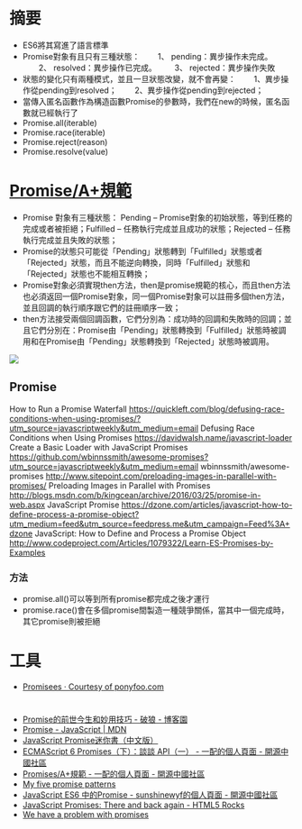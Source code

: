 # 摘要
* ES6將其寫進了語言標準
* Promise對象有且只有三種狀態：
　　1、 pending：異步操作未完成。
　　2、 resolved：異步操作已完成。
　　3、 rejected：異步操作失敗
* 狀態的變化只有兩種模式，並且一旦狀態改變，就不會再變：
　　1、異步操作從pending到resolved；
　　2、異步操作從pending到rejected；
* 當傳入匿名函數作為構造函數Promise的參數時，我們在new的時候，匿名函數就已經執行了
* Promise.all(iterable)
* Promise.race(iterable)
* Promise.reject(reason)
* Promise.resolve(value)

# [Promise/A+規範](http://promises-aplus.github.io/promises-spec/)
* Promise 對象有三種狀態： Pending – Promise對象的初始狀態，等到任務的完成或者被拒絕；Fulfilled – 任務執行完成並且成功的狀態；Rejected – 任務執行完成並且失敗的狀態；
* Promise的狀態只可能從「Pending」狀態轉到「Fulfilled」狀態或者「Rejected」狀態，而且不能逆向轉換，同時「Fulfilled」狀態和「Rejected」狀態也不能相互轉換；
* Promise對象必須實現then方法，then是promise規範的核心，而且then方法也必須返回一個Promise對象，同一個Promise對象可以註冊多個then方法，並且回調的執行順序跟它們的註冊順序一致；
* then方法接受兩個回調函數，它們分別為：成功時的回調和失敗時的回調；並且它們分別在：Promise由「Pending」狀態轉換到「Fulfilled」狀態時被調用和在Promise由「Pending」狀態轉換到「Rejected」狀態時被調用。

![](http://greengerong.github.io/images/blog_img/promises-%E6%B5%81%E7%A8%8B%E5%9B%BE.png)


## Promise



How to Run a Promise Waterfall
https://quickleft.com/blog/defusing-race-conditions-when-using-promises/?utm_source=javascriptweekly&utm_medium=email
Defusing Race Conditions when Using Promises
https://davidwalsh.name/javascript-loader
Create a Basic Loader with JavaScript Promises
https://github.com/wbinnssmith/awesome-promises?utm_source=javascriptweekly&utm_medium=email
wbinnssmith/awesome-promises
http://www.sitepoint.com/preloading-images-in-parallel-with-promises/
Preloading Images in Parallel with Promises
http://blogs.msdn.com/b/kingcean/archive/2016/03/25/promise-in-web.aspx
JavaScript Promise
https://dzone.com/articles/javascript-how-to-define-process-a-promise-object?utm_medium=feed&utm_source=feedpress.me&utm_campaign=Feed%3A+dzone
JavaScript: How to Define and Process a Promise Object
http://www.codeproject.com/Articles/1079322/Learn-ES-Promises-by-Examples

### 方法
* promise.all()可以等到所有promise都完成之後才運行
* promise.race()會在多個promise間製造一種競爭關係，當其中一個完成時，其它promise則被拒絕

# 工具
* [Promisees ‧ Courtesy of ponyfoo.com](http://bevacqua.github.io/promisees/)

#
* [Promise的前世今生和妙用技巧 - 破狼 - 博客園](http://www.cnblogs.com/whitewolf/p/promise-best-practice.html)
* [Promise - JavaScript | MDN](https://developer.mozilla.org/en-US/docs/Web/JavaScript/Reference/Global_Objects/Promise)
* [JavaScript Promise迷你書（中文版）](http://liubin.org/promises-book/)
* [ECMAScript 6 Promises（下）：談談 API（一） - 一配的個人頁面 - 開源中國社區](http://my.oschina.net/1pei/blog/538090)
* [Promises/A+規範 - 一配的個人頁面 - 開源中國社區](http://my.oschina.net/1pei/blog/543419)
* [My five promise patterns](https://remysharp.com/2014/11/19/my-five-promise-patterns)
* [JavaScript ES6 中的Promise - sunshinewyf的個人頁面 - 開源中國社區](http://my.oschina.net/sunshinewyf/blog/649557?fromerr=hlSRSyMt)
* [JavaScript Promises: There and back again - HTML5 Rocks](http://www.html5rocks.com/zh/tutorials/es6/promises/)
* [We have a problem with promises](https://pouchdb.com/2015/05/18/we-have-a-problem-with-promises.html)
